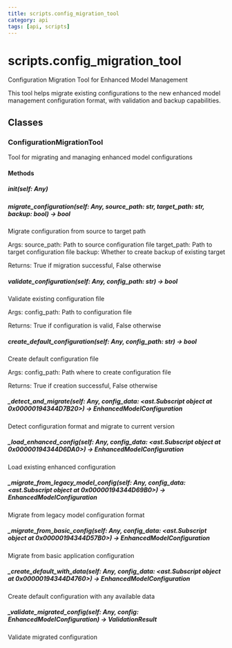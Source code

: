 ```yaml
---
title: scripts.config_migration_tool
category: api
tags: [api, scripts]
---
```


# scripts.config_migration_tool

Configuration Migration Tool for Enhanced Model Management

This tool helps migrate existing configurations to the new enhanced model
management configuration format, with validation and backup capabilities.

## Classes

### ConfigurationMigrationTool

Tool for migrating and managing enhanced model configurations

#### Methods

##### __init__(self: Any)



##### migrate_configuration(self: Any, source_path: str, target_path: str, backup: bool) -> bool

Migrate configuration from source to target path

Args:
    source_path: Path to source configuration file
    target_path: Path to target configuration file
    backup: Whether to create backup of existing target
    
Returns:
    True if migration successful, False otherwise

##### validate_configuration(self: Any, config_path: str) -> bool

Validate existing configuration file

Args:
    config_path: Path to configuration file
    
Returns:
    True if configuration is valid, False otherwise

##### create_default_configuration(self: Any, config_path: str) -> bool

Create default configuration file

Args:
    config_path: Path where to create configuration file
    
Returns:
    True if creation successful, False otherwise

##### _detect_and_migrate(self: Any, config_data: <ast.Subscript object at 0x00000194344D7B20>) -> EnhancedModelConfiguration

Detect configuration format and migrate to current version

##### _load_enhanced_config(self: Any, config_data: <ast.Subscript object at 0x00000194344D6DA0>) -> EnhancedModelConfiguration

Load existing enhanced configuration

##### _migrate_from_legacy_model_config(self: Any, config_data: <ast.Subscript object at 0x00000194344D69B0>) -> EnhancedModelConfiguration

Migrate from legacy model configuration format

##### _migrate_from_basic_config(self: Any, config_data: <ast.Subscript object at 0x00000194344D57B0>) -> EnhancedModelConfiguration

Migrate from basic application configuration

##### _create_default_with_data(self: Any, config_data: <ast.Subscript object at 0x00000194344D4760>) -> EnhancedModelConfiguration

Create default configuration with any available data

##### _validate_migrated_config(self: Any, config: EnhancedModelConfiguration) -> ValidationResult

Validate migrated configuration

